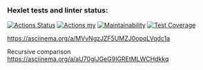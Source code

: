 ### Hexlet tests and linter status:

[![Actions Status](https://github.com/zitaker/python-project-50/workflows/hexlet-check/badge.svg)](https://github.com/zitaker/python-project-50/actions)
[![Actions my](https://github.com/zitaker/python-project-50/workflows/main/badge.svg)](https://github.com/zitaker/python-project-50/actions)
[![Maintainability](https://api.codeclimate.com/v1/badges/1871fbf00e66f9f7fca4/maintainability)](https://codeclimate.com/github/zitaker/python-project-50/maintainability)
[![Test Coverage](https://api.codeclimate.com/v1/badges/eb547455cfdf164b2ef8/test_coverage)](https://codeclimate.com/github/zitaker/python-project-50/test_coverage)

https://asciinema.org/a/MVvNgzJZF5UMZJ0opqLVqdc1a  

Recursive comparison  
https://asciinema.org/a/aU70glJGeG9IGREtMLWCHdkkq
